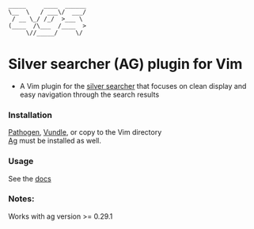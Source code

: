 ```
_____     ____  ______
\__  \   / ___\/  ___/
 / __ \_/ /_/  >___ \ 
(____  /\___  /____  >
     \//_____/     \/ 
```

# Silver searcher (AG) plugin for Vim
* A Vim plugin for the [silver searcher](https://github.com/ggreer/the_silver_searcher) that focuses on clean display and  
  easy navigation through the search results  

### Installation   
  [Pathogen](https://github.com/tpope/vim-pathogen), [Vundle](https://github.com/gmarik/vundle), or copy to the Vim directory  
  [Ag](https://github.com/ggreer/the_silver_searcher) must be installed as well.  

### Usage
  See the [docs](https://github.com/gabesoft/vim-ags/blob/master/doc/ags.txt)  

### Notes:  
  Works with ag version >= 0.29.1  
